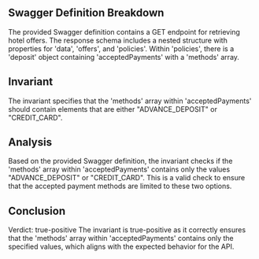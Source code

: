 ## Swagger Definition Breakdown
The provided Swagger definition contains a GET endpoint for retrieving hotel offers. The response schema includes a nested structure with properties for 'data', 'offers', and 'policies'. Within 'policies', there is a 'deposit' object containing 'acceptedPayments' with a 'methods' array.

## Invariant
The invariant specifies that the 'methods' array within 'acceptedPayments' should contain elements that are either "ADVANCE_DEPOSIT" or "CREDIT_CARD".

## Analysis
Based on the provided Swagger definition, the invariant checks if the 'methods' array within 'acceptedPayments' contains only the values "ADVANCE_DEPOSIT" or "CREDIT_CARD". This is a valid check to ensure that the accepted payment methods are limited to these two options.

## Conclusion
Verdict: true-positive
The invariant is true-positive as it correctly ensures that the 'methods' array within 'acceptedPayments' contains only the specified values, which aligns with the expected behavior for the API.
